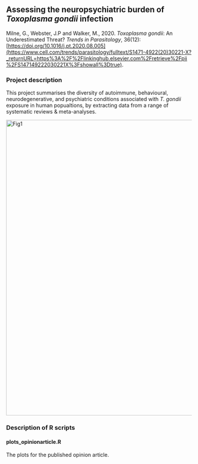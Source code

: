 ## Assessing the neuropsychiatric burden of *Toxoplasma gondii* infection

Milne, G., Webster, J.P and Walker, M., 2020. *Toxoplasma gondii*: An Underestimated Threat? *Trends in Parasitology*, 36(12): [https://doi.org/10.1016/j.pt.2020.08.005](https://www.cell.com/trends/parasitology/fulltext/S1471-4922(20)30221-X?_returnURL=https%3A%2F%2Flinkinghub.elsevier.com%2Fretrieve%2Fpii%2FS147149222030221X%3Fshowall%3Dtrue).

### Project description
This project summarises the diversity of autoimmune, behavioural, neurodegenerative, and psychiatric conditions associated with *T. gondii* exposure in human popualtions, by extracting data from a range of systematic reviews & meta-analyses.

<img align="centre" alt="Fig1" width="800px" src="https://user-images.githubusercontent.com/65221055/149181934-e4bd1ac7-841a-477e-a813-dd2afb55c392.png" />


### Description of R scripts

#### plots_opinionarticle.R
The plots for the published opinion article. 
